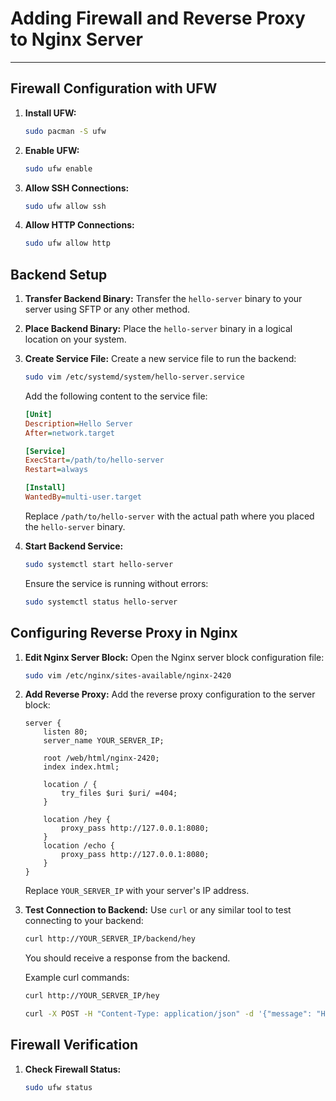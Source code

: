 # Adding Firewall and Reverse Proxy to Nginx Server
---
## Firewall Configuration with UFW

1. **Install UFW:**
    ```bash
    sudo pacman -S ufw
    ```

2. **Enable UFW:**
    ```bash
    sudo ufw enable
    ```

3. **Allow SSH Connections:**
    ```bash
    sudo ufw allow ssh
    ```

4. **Allow HTTP Connections:**
    ```bash
    sudo ufw allow http
    ```

## Backend Setup

1. **Transfer Backend Binary:**
    Transfer the `hello-server` binary to your server using SFTP or any other method.

2. **Place Backend Binary:**
    Place the `hello-server` binary in a logical location on your system.

3. **Create Service File:**
    Create a new service file to run the backend:
    ```bash
    sudo vim /etc/systemd/system/hello-server.service
    ```

    Add the following content to the service file:
    ```ini
    [Unit]
    Description=Hello Server
    After=network.target

    [Service]
    ExecStart=/path/to/hello-server
    Restart=always

    [Install]
    WantedBy=multi-user.target
    ```

    Replace `/path/to/hello-server` with the actual path where you placed the `hello-server` binary.

4. **Start Backend Service:**
    ```bash
    sudo systemctl start hello-server
    ```

    Ensure the service is running without errors:
    ```bash
    sudo systemctl status hello-server
    ```

## Configuring Reverse Proxy in Nginx

1. **Edit Nginx Server Block:**
    Open the Nginx server block configuration file:
    ```bash
    sudo vim /etc/nginx/sites-available/nginx-2420
    ```

2. **Add Reverse Proxy:**
    Add the reverse proxy configuration to the server block:
    ```nginx
    server {
        listen 80;
        server_name YOUR_SERVER_IP;

        root /web/html/nginx-2420;
        index index.html;

        location / {
            try_files $uri $uri/ =404;
        }

        location /hey {
            proxy_pass http://127.0.0.1:8080;
        }
        location /echo {
            proxy_pass http://127.0.0.1:8080;
        }
    }
    ```

    Replace `YOUR_SERVER_IP` with your server's IP address.

3. **Test Connection to Backend:**
    Use `curl` or any similar tool to test connecting to your backend:
    ```bash
    curl http://YOUR_SERVER_IP/backend/hey
    ```

    You should receive a response from the backend.

    Example curl commands:
    ```bash
    curl http://YOUR_SERVER_IP/hey
    ```

    ```bash
    curl -X POST -H "Content-Type: application/json" -d '{"message": "Hello from your server"}' http://YOUR_SERVER_IP/backend/echo
    ```

## Firewall Verification

1. **Check Firewall Status:**
    ```bash
    sudo ufw status
    ```
